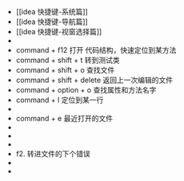 - [[idea 快捷键-系统篇]]
- [[idea 快捷键-导航篇]]
- [[idea 快捷键-视窗选择篇]]
-
- command + f12           打开 代码结构，快速定位到某方法
- command + shift + t   转到测试类
- command + shift + o   查找文件
- command + shift + delete 返回上一次编辑的文件
- command + option + o  查找属性和方法名字
- command + l                  定位到某一行
-
- command + e  最近打开的文件
-
-
-
- f2.                                     转进文件的下个错误
-
-